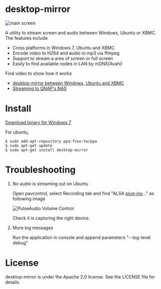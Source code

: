 desktop-mirror
====

![main screen](https://raw.github.com/fcwu/desktop-mirror/master/screenshots/main.png)

A utility to stream screen and audio between Windows, Ubuntu or XBMC. The features include

* Cross platforms in Windows 7, Ubuntu and XBMC
* Encode video to H264 and audio to mp3 via ffmpeg
* Support to stream a area of screen or full screen
* Easily to find available nodes in LAN by mDNS(Avahi)

Find video to show how it works

* [desktop-mirror between Windows, Ubuntu and XBMC](http://youtu.be/9ruu2L2MrSU)
* [Streaming to QNAP's NAS](http://youtu.be/_ODvcmgMZyo)

Install
====

[Download binary for Windows 7](https://dl.dropboxusercontent.com/u/23905041/desktop-mirror.exe)

For ubuntu,

```
$ sudo add-apt-repository ppa:fcwu-tw/ppa
$ sudo apt-get update
$ sudo apt-get install desktop-mirror
```

Troubleshooting
====

1. No audio is streaming out on Ubuntu

    Open pavcontrol, select Recording tab and find "ALSA [plug-ins](avconv)..." as following image

    ![PulseAudio Volume Control](https://raw.github.com/fcwu/desktop-mirror/master/screenshots/pavcontrol.png)

    Check it is capturing the right device.

2. More log messages

    Run the application in console and append parameters "--log-level debug"

License
====

desktop-mirror is under the Apache 2.0 license. See the LICENSE file for details.
